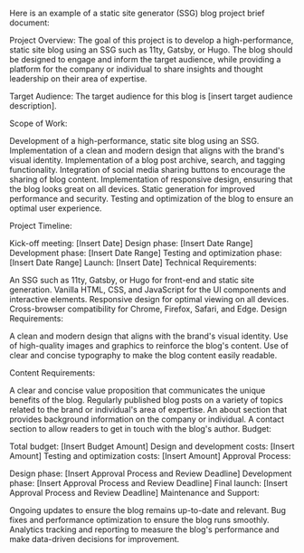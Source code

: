 Here is an example of a static site generator (SSG) blog project brief document:

Project Overview:
The goal of this project is to develop a high-performance, static site blog using an SSG such as 11ty, Gatsby, or Hugo. The blog should be designed to engage and inform the target audience, while providing a platform for the company or individual to share insights and thought leadership on their area of expertise.

Target Audience:
The target audience for this blog is [insert target audience description].

Scope of Work:

Development of a high-performance, static site blog using an SSG.
Implementation of a clean and modern design that aligns with the brand's visual identity.
Implementation of a blog post archive, search, and tagging functionality.
Integration of social media sharing buttons to encourage the sharing of blog content.
Implementation of responsive design, ensuring that the blog looks great on all devices.
Static generation for improved performance and security.
Testing and optimization of the blog to ensure an optimal user experience.

Project Timeline:

Kick-off meeting: [Insert Date]
Design phase: [Insert Date Range]
Development phase: [Insert Date Range]
Testing and optimization phase: [Insert Date Range]
Launch: [Insert Date]
Technical Requirements:

An SSG such as 11ty, Gatsby, or Hugo for front-end and static site generation.
Vanilla HTML, CSS, and JavaScript for the UI components and interactive elements.
Responsive design for optimal viewing on all devices.
Cross-browser compatibility for Chrome, Firefox, Safari, and Edge.
Design Requirements:

A clean and modern design that aligns with the brand's visual identity.
Use of high-quality images and graphics to reinforce the blog's content.
Use of clear and concise typography to make the blog content easily readable.

Content Requirements:

A clear and concise value proposition that communicates the unique benefits of the blog.
Regularly published blog posts on a variety of topics related to the brand or individual's area of expertise.
An about section that provides background information on the company or individual.
A contact section to allow readers to get in touch with the blog's author.
Budget:

Total budget: [Insert Budget Amount]
Design and development costs: [Insert Amount]
Testing and optimization costs: [Insert Amount]
Approval Process:

Design phase: [Insert Approval Process and Review Deadline]
Development phase: [Insert Approval Process and Review Deadline]
Final launch: [Insert Approval Process and Review Deadline]
Maintenance and Support:

Ongoing updates to ensure the blog remains up-to-date and relevant.
Bug fixes and performance optimization to ensure the blog runs smoothly.
Analytics tracking and reporting to measure the blog's performance and make data-driven decisions for improvement.